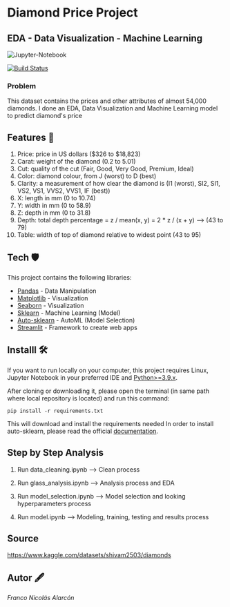 # Diamond Price Project
## EDA - Data Visualization - Machine Learning

![Jupyter-Notebook](https://jupyter.org/assets/logos/rectanglelogo-greytext-orangebody-greymoons.svg)

[![Build Status](https://travis-ci.org/joemccann/dillinger.svg?branch=master)](https://travis-ci.org/joemccann/dillinger)

### Problem
This dataset contains the prices and other attributes of almost 54,000 diamonds. I done an EDA, Data Visualization and Machine Learning model to predict diamond's price

## Features 👀
1. Price: price in US dollars ($326 to $18,823)
3. Carat: weight of the diamond (0.2 to 5.01)
4. Cut: quality of the cut (Fair, Good, Very Good, Premium, Ideal)
5. Color: diamond colour, from J (worst) to D (best)
6. Clarity: a measurement of how clear the diamond is (I1 (worst), SI2, SI1, VS2, VS1, VVS2, VVS1, IF (best))
7. X: length in mm (0 to 10.74)
8. Y: width in mm (0 to 58.9)
9. Z: depth in mm (0 to 31.8)
10. Depth: total depth percentage = z / mean(x, y) = 2 * z / (x + y) --> (43 to 79)
11. Table: width of top of diamond relative to widest point (43 to 95)

## Tech 🛡

This project contains the following libraries:
- [Pandas](https://pandas.pydata.org/) - Data Manipulation
- [Matplotlib](https://matplotlib.org/stable/index.html) - Visualization
- [Seaborn](https://seaborn.pydata.org/index.html) - Visualization
- [Sklearn](https://scikit-learn.org/stable/) - Machine Learning (Model)
- [Auto-sklearn](https://automl.github.io/auto-sklearn/master/index.html#) - AutoML (Model Selection) 
- [Streamlit](https://www.google.com/search?channel=fs&client=ubuntu&q=streamlit) - Framework to create web apps 

## Installl 🛠

If you want to run locally on your computer, this project requires Linux, Jupyter Notebook in your preferred IDE and [Python>=3.9.x](https://www.python.org/).

After cloning or downloading it, please open the terminal (in same path where local repository is located) and run this command:  

```
pip install -r requirements.txt
```
This will download and install the requirements needed
In order to install auto-sklearn, please read the official [documentation](https://automl.github.io/auto-sklearn/master/installation.html).

## Step by Step Analysis

1. Run data_cleaning.ipynb --> Clean process

2. Run glass_analysis.ipynb --> Analysis process and EDA

3. Run model_selection.ipynb --> Model selection and looking hyperparameters process

4. Run model.ipynb --> Modeling, training, testing and results process
## Source

https://www.kaggle.com/datasets/shivam2503/diamonds

## Autor 🖋
*Franco Nicolás Alarcón*